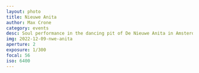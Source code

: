 ```yaml
---
layout: photo
title: Nieuwe Anita
author: Max Crone
category: events
desc: Soul performance in the dancing pit of De Nieuwe Anita in Amsterdam.
img: 2022-12-09-nwe-anita
aperture: 2
exposure: 1/300
focal: 56
iso: 6400
---
```

